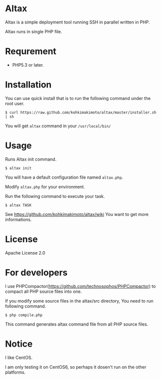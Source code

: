 # Altax

Altax is a simple deployment tool running SSH in parallel written in PHP.

Altax runs in single PHP file.

# Requrement

* PHP5.3 or later.

# Installation

You can use quick install that is to run the following command under the root user.

    $ curl https://raw.github.com/kohkimakimoto/altax/master/installer.sh | sh

You will get `altax` command in your `/usr/local/bin/`

# Usage

Runs Altax init command.

    $ altax init

You will have a default configuration file named `altax.php`.

Modify `altax.php` for your environment.

Run the following command to execute your task.

    $ altax TASK

See https://github.com/kohkimakimoto/altax/wiki You want to get more informations.

# License

  Apache License 2.0

# For developers

I use PHPCompactor(https://github.com/technosophos/PHPCompactor) to compact all PHP source files into one.

If you modify some source files in the altax/src directory, You need to run following command.

    $ php compile.php

This command generates altax command file from all PHP source files.

# Notice

I like CentOS.

I am only testing it on CentOS6, so perhaps it dosen't run on the other platforms.





